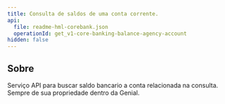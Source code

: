 ```yaml
---
title: Consulta de saldos de uma conta corrente.
api:
  file: readme-hml-corebank.json
  operationId: get_v1-core-banking-balance-agency-account
hidden: false
---
```

## Sobre

Serviço API para buscar saldo bancario a conta relacionada na consulta. Sempre de sua propriedade dentro da Genial.
